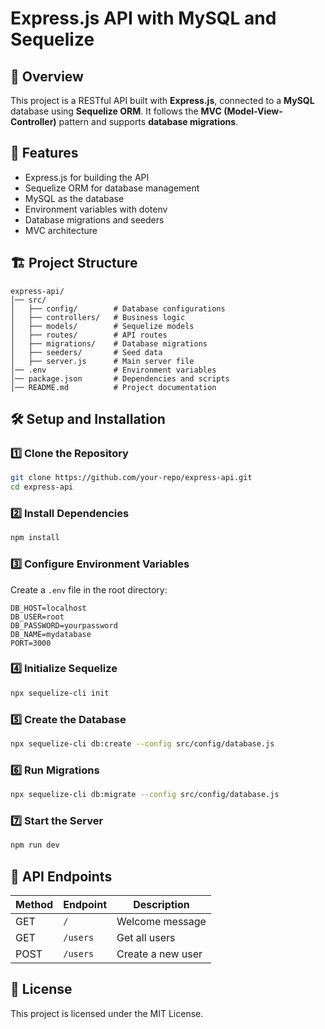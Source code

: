 # Express.js API with MySQL and Sequelize

## 📌 Overview
This project is a RESTful API built with **Express.js**, connected to a **MySQL** database using **Sequelize ORM**. It follows the **MVC (Model-View-Controller)** pattern and supports **database migrations**.

## 🚀 Features
- Express.js for building the API
- Sequelize ORM for database management
- MySQL as the database
- Environment variables with dotenv
- Database migrations and seeders
- MVC architecture

## 🏗 Project Structure
```
express-api/
│── src/
│   ├── config/        # Database configurations
│   ├── controllers/   # Business logic
│   ├── models/        # Sequelize models
│   ├── routes/        # API routes
│   ├── migrations/    # Database migrations
│   ├── seeders/       # Seed data
│   ├── server.js      # Main server file
│── .env               # Environment variables
│── package.json       # Dependencies and scripts
│── README.md          # Project documentation
```

## 🛠 Setup and Installation
### 1️⃣ Clone the Repository
```sh
git clone https://github.com/your-repo/express-api.git
cd express-api
```

### 2️⃣ Install Dependencies
```sh
npm install
```

### 3️⃣ Configure Environment Variables
Create a `.env` file in the root directory:
```
DB_HOST=localhost
DB_USER=root
DB_PASSWORD=yourpassword
DB_NAME=mydatabase
PORT=3000
```

### 4️⃣ Initialize Sequelize
```sh
npx sequelize-cli init
```

### 5️⃣ Create the Database
```sh
npx sequelize-cli db:create --config src/config/database.js
```

### 6️⃣ Run Migrations
```sh
npx sequelize-cli db:migrate --config src/config/database.js
```

### 7️⃣ Start the Server
```sh
npm run dev
```

## 📡 API Endpoints
| Method | Endpoint       | Description         |
|--------|--------------|---------------------|
| GET    | `/`          | Welcome message    |
| GET    | `/users`     | Get all users      |
| POST   | `/users`     | Create a new user  |

## 📜 License
This project is licensed under the MIT License.

